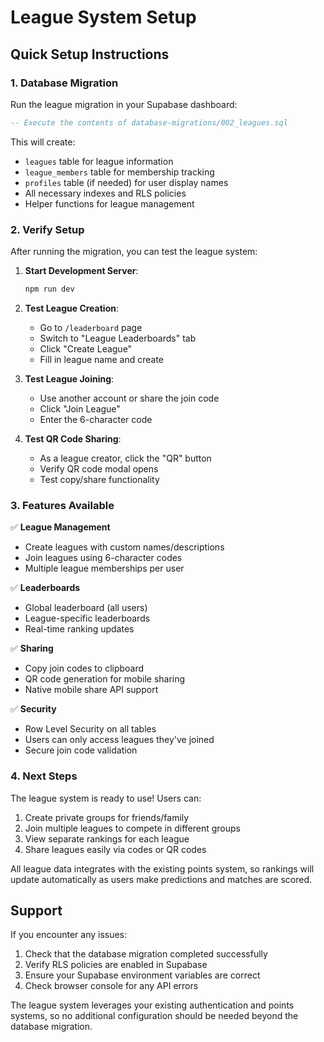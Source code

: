 # League System Setup

## Quick Setup Instructions

### 1. Database Migration

Run the league migration in your Supabase dashboard:

```sql
-- Execute the contents of database-migrations/002_leagues.sql
```

This will create:

- `leagues` table for league information
- `league_members` table for membership tracking
- `profiles` table (if needed) for user display names
- All necessary indexes and RLS policies
- Helper functions for league management

### 2. Verify Setup

After running the migration, you can test the league system:

1. **Start Development Server**:

   ```bash
   npm run dev
   ```

2. **Test League Creation**:

   - Go to `/leaderboard` page
   - Switch to "League Leaderboards" tab
   - Click "Create League"
   - Fill in league name and create

3. **Test League Joining**:

   - Use another account or share the join code
   - Click "Join League"
   - Enter the 6-character code

4. **Test QR Code Sharing**:
   - As a league creator, click the "QR" button
   - Verify QR code modal opens
   - Test copy/share functionality

### 3. Features Available

✅ **League Management**

- Create leagues with custom names/descriptions
- Join leagues using 6-character codes
- Multiple league memberships per user

✅ **Leaderboards**

- Global leaderboard (all users)
- League-specific leaderboards
- Real-time ranking updates

✅ **Sharing**

- Copy join codes to clipboard
- QR code generation for mobile sharing
- Native mobile share API support

✅ **Security**

- Row Level Security on all tables
- Users can only access leagues they've joined
- Secure join code validation

### 4. Next Steps

The league system is ready to use! Users can:

1. Create private groups for friends/family
2. Join multiple leagues to compete in different groups
3. View separate rankings for each league
4. Share leagues easily via codes or QR codes

All league data integrates with the existing points system, so rankings will update automatically as users make predictions and matches are scored.

## Support

If you encounter any issues:

1. Check that the database migration completed successfully
2. Verify RLS policies are enabled in Supabase
3. Ensure your Supabase environment variables are correct
4. Check browser console for any API errors

The league system leverages your existing authentication and points systems, so no additional configuration should be needed beyond the database migration.
